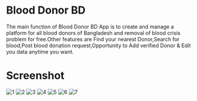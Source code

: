 # Blood Donor BD
The main function of Blood Donor BD App is to create and manage a platform for all blood donors of Bangladesh and removal of blood crisis problem for free.Other features are
Find your nearest Donor,Search for blood,Post blood donation request,Opportunity to Add verified Donor & Edit you data anytime you want.


# Screenshot
![1](https://user-images.githubusercontent.com/98511373/151649411-c2650fe7-9126-4616-b7d7-dfe144e60b0a.png)
![2](https://user-images.githubusercontent.com/98511373/151649447-fc952162-f901-491a-b8f8-d01be648d1a6.png)
![3](https://user-images.githubusercontent.com/98511373/151649456-b9428ecf-a67d-48c6-be1b-94293df76ebc.png)
![4](https://user-images.githubusercontent.com/98511373/151649462-f42e4d85-91cd-4403-a6c1-d8d91a8439b5.png)
![5](https://user-images.githubusercontent.com/98511373/151649475-457a167e-4052-4a42-8186-f34de9b3aaf7.png)
![6](https://user-images.githubusercontent.com/98511373/151649483-9eb1a774-0639-47ef-bfed-24281078f4ac.png)
![7](https://user-images.githubusercontent.com/98511373/151649487-ccc1856e-ea3a-45e1-838c-56eda923fe94.png)
